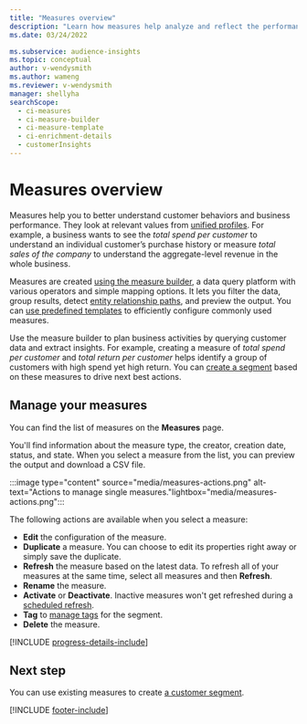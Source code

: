 ```yaml
---
title: "Measures overview"
description: "Learn how measures help analyze and reflect the performance of your business."
ms.date: 03/24/2022

ms.subservice: audience-insights
ms.topic: conceptual
author: v-wendysmith
ms.author: wameng
ms.reviewer: v-wendysmith
manager: shellyha
searchScope: 
  - ci-measures
  - ci-measure-builder
  - ci-measure-template
  - ci-enrichment-details
  - customerInsights
---
```


# Measures overview

Measures help you to better understand customer behaviors and business performance. They look at relevant values from [unified profiles](data-unification.md). For example, a business wants to see the *total spend per customer* to understand an individual customer’s purchase history or measure *total sales of the company* to understand the aggregate-level revenue in the whole business.  

Measures are created [using the measure builder](measure-builder.md), a data query platform with various operators and simple mapping options. It lets you filter the data, group results, detect [entity relationship paths](relationships.md), and preview the output. You can [use predefined templates](measure-templates.md) to efficiently configure commonly used measures.

Use the measure builder to plan business activities by querying customer data and extract insights. For example, creating a measure of *total spend per customer* and *total return per customer* helps identify a group of customers with high spend yet high return. You can [create a segment](segments.md) based on these measures to drive next best actions.

## Manage your measures

You can find the list of measures on the **Measures** page.

You'll find information about the measure type, the creator, creation date, status, and state. When you select a measure from the list, you can preview the output and download a CSV file.

:::image type="content" source="media/measures-actions.png" alt-text="Actions to manage single measures."lightbox="media/measures-actions.png":::

The following actions are available when you select a measure:

- **Edit** the configuration of the measure.
- **Duplicate** a measure. You can choose to edit its properties right away or simply save the duplicate.
- **Refresh** the measure based on the latest data. To refresh all of your measures at the same time, select all measures and then **Refresh**.
- **Rename** the measure.
- **Activate** or **Deactivate**. Inactive measures won't get refreshed during a [scheduled refresh](system.md#schedule-tab).
- **Tag** to [manage tags](work-with-tags-columns.md#manage-tags) for the segment.
- **Delete** the measure.

[!INCLUDE [progress-details-include](includes/progress-details-pane.md)]

## Next step

You can use existing measures to create [a customer segment](segments.md).

[!INCLUDE [footer-include](includes/footer-banner.md)]
